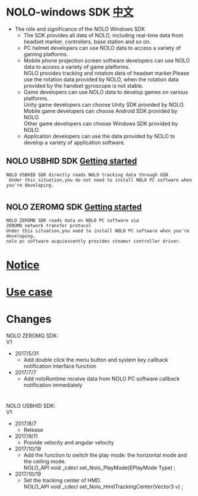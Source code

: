 # NOLO-windows SDK   [中文](https://github.com/NOLOVR/NOLO-Windows-SDK/blob/master/README_CN.md)

- The role and significance of the NOLO Windows SDK  
    * The SDK provides all data of NOLO, including real-time data from headset marker, controllers, base station and so on. 
    * PC helmet developers can use NOLO  data to access  a variety of gaming platforms.  
    * Mobile phone projection screen software developers can use NOLO data to access a variety of game platforms.  
      NOLO provides tracking and rotation data of headset marker.Please use the rotation data provided by NOLO, when the rotation data provided by the handset gyroscope is not stable.  
    * Game developers can use NOLO data to develop games on various platforms.  
      Unity game developers can choose Unity SDK provided by NOLO.  
      Mobile game developers can choose Android SDK provided by NOLO.  
      Other game developers can choose Windows SDK provided by NOLO.  
    * Application developers can use the data provided by NOLO to develop a variety of application software.   
## NOLO USBHID SDK [Getting started](https://github.com/NOLOVR/NOLO-Windows-SDK/blob/master/HIDGetStarted.md) 
    NOLO USBHID SDK directly reads NOLO tracking data through USB.  
     Under this situation,you do not need to install NOLO PC software when you're developing.
#
## NOLO ZEROMQ SDK [Getting started](https://github.com/NOLOVR/NOLO-Windows-SDK/blob/master/GetStarted.md) 
    NOLO ZEROMQ SDK reads data on NOLO PC software via ZEROMQ network transfer protocol  
    Under this situation,you need to install NOLO PC software when you're developing.  
    nolo pc software acquiescently provides steamvr controller driver. 
#


# [Notice](https://github.com/NOLOVR/NOLO-Windows-SDK/blob/master/NOLOVR/NOLO_USBHID_SDK/Notice_EN.pdf)
# [Use case](https://github.com/NOLOVR/NOLO-Windows-SDK/tree/master/Examples)
# Changes  
NOLO ZEROMQ SDK:  
V1
- 2017/5/31  
  * Add double click the menu button and system key callback notification interface function 
- 2017/7/7  
  * Add noloRuntime receive data from NOLO PC software callback notification immediately  
#
NOLO USBHID SDK:  
V1
- 2017/8/7
  * Release  
- 2017/9/11  
  * Provide velocity and angular velocity
- 2017/10/19
  * Add the function to switch the play mode: the horizontal mode and the ceiling mode.  
    	NOLO_API void _cdecl set_Nolo_PlayMode(EPlayMode  Type) ;
- 2017/10/19
  * Set the tracking center of HMD.   
  	NOLO_API void _cdecl set_Nolo_HmdTrackingCenter(Vector3 v) ;
#

        
        
